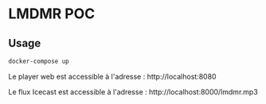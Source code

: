 # LMDMR POC

## Usage

```sh
docker-compose up
```

Le player web est accessible à l'adresse : http://localhost:8080

Le flux Icecast est accessible à l'adresse : http://localhost:8000/lmdmr.mp3
